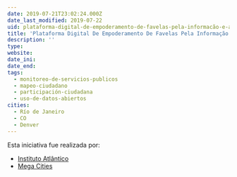 ```yaml
---
date: 2019-07-21T23:02:24.000Z
date_last_modified: 2019-07-22
uid: plataforma-digital-de-empoderamento-de-favelas-pela-informacão-e-auto-organizacão
title: 'Plataforma Digital De Empoderamento De Favelas Pela Informação E Auto-Organização'
description: ''
type: 
website: 
date_ini: 
date_end: 
tags:
  - monitoreo-de-servicios-publicos
  - mapeo-ciudadano
  - participación-ciudadana
  - uso-de-datos-abiertos
cities: 
  - Río de Janeiro
  - CO
  - Denver
---
```


Esta iniciativa fue realizada por:

- [Instituto Atlântico](/organizaciones/instituto-atlantico)
- [Mega Cities](/organizaciones/mega-cities)
